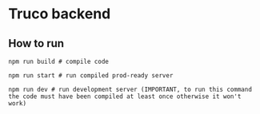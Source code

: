 # Truco backend

## How to run

```shell
npm run build # compile code 

npm run start # run compiled prod-ready server

npm run dev # run development server (IMPORTANT, to run this command the code must have been compiled at least once otherwise it won't work)
```
